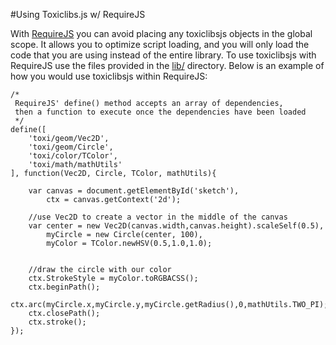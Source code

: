 #Using Toxiclibs.js w/ RequireJS

With [RequireJS](http://requirejs.org) you can avoid placing any toxiclibsjs objects in the global scope. It allows you to optimize script loading, and you will only load the code that you are using instead of the entire library. To use toxiclibsjs with RequireJS use the files provided in the [lib/](https://github.com/hapticdata/toxiclibsjs/tree/master/lib) directory. Below is an example of how you would use toxiclibsjs within RequireJS:

	/*
	 RequireJS' define() method accepts an array of dependencies, 
	 then a function to execute once the dependencies have been loaded
	 */
	define([
		'toxi/geom/Vec2D',
		'toxi/geom/Circle',
		'toxi/color/TColor',
		'toxi/math/mathUtils'
	], function(Vec2D, Circle, TColor, mathUtils){
		
		var canvas = document.getElementById('sketch'),
			ctx = canvas.getContext('2d');

		//use Vec2D to create a vector in the middle of the canvas
		var center = new Vec2D(canvas.width,canvas.height).scaleSelf(0.5),
			myCircle = new Circle(center, 100),
			myColor = TColor.newHSV(0.5,1.0,1.0);


		//draw the circle with our color
		ctx.StrokeStyle = myColor.toRGBACSS();
		ctx.beginPath();
		ctx.arc(myCircle.x,myCircle.y,myCircle.getRadius(),0,mathUtils.TWO_PI);
		ctx.closePath();
		ctx.stroke();
	});